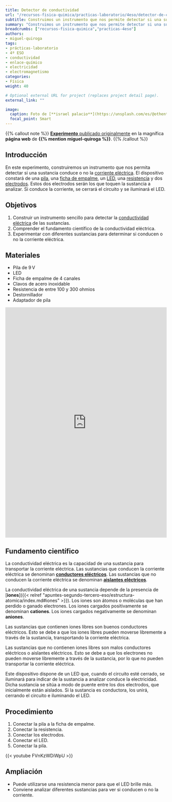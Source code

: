 ```yaml
---
title: Detector de conductividad
url: "/recursos-fisica-quimica/practicas-laboratorio/4eso/detector-de-conductividad"
subtitle: Construimos un instrumento que nos permite detectar si una sustancia conduce o no la corriente eléctrica
summary: "Construimos un instrumento que nos permite detectar si una sustancia conduce o no la corriente eléctrica."
breadcrumbs: ["recursos-fisica-quimica","practicas-4eso"]
authors:
- miguel-quiroga
tags:
- prácticas-laboratorio
- 4º ESO
- conductividad
- enlace-químico
- electricidad
- electromagnetismo
categories:
- Física
weight: 40

# Optional external URL for project (replaces project detail page).
external_link: ""

image:
  caption: Foto de [**israel palacio**](https://unsplash.com/es/@othentikisra?utm_content=creditCopyText&utm_medium=referral&utm_source=unsplash) en [Unsplash](https://unsplash.com/es/fotos/dos-luces-led-azules-cuadradas-ImcUkZ72oUs?utm_content=creditCopyText&utm_medium=referral&utm_source=unsplash)
  focal_point: Smart
---
```


{{% callout note %}}
[**Experimento** publicado originalmente](https://miguelquiroga.es/laboratorio/laboratorio/detector-de-conductividad) en la magnífica **página web** de **{{% mention miguel-quiroga %}}**.
{{% /callout %}}

## Introducción

En este experimento, construiremos un instrumento que nos permita detectar si una sustancia conduce o no la [corriente eléctrica](https://es.wikipedia.org/wiki/Corriente_eléctrica). El dispositivo constará de una [pila](https://es.wikipedia.org/wiki/Pila_eléctrica), una [ficha de empalme](https://es.wikipedia.org/wiki/Clema), un [LED](https://es.wikipedia.org/wiki/Led), una [resistencia](https://es.wikipedia.org/wiki/Resistor) y dos [electrodos](https://es.wikipedia.org/wiki/Electrodo). Estos dos electrodos serán los que toquen la sustancia a analizar. Si conduce la corriente, se cerrará el circuito y se iluminará el LED.

## Objetivos

1. Construir un instrumento sencillo para detectar la [conductividad eléctrica](https://es.wikipedia.org/wiki/Conductividad_eléctrica) de las sustancias.
2. Comprender el fundamento científico de la conductividad eléctrica.
3. Experimentar con diferentes sustancias para determinar si conducen o no la corriente eléctrica.

## Materiales

- Pila de 9&thinsp;V
- LED
- Ficha de empalme de 4 canales
- Clavos de acero inoxidable
- Resistencia de entre 100 y 300 ohmios
- Destornillador
- Adaptador de pila

<iframe src="https://app.Lumi.education/api/v1/run/SglXXg/embed" width="100%" height="720" frameborder="0" allowfullscreen="allowfullscreen" allow="geolocation *; microphone *; camera *; midi *; encrypted-media *"></iframe><script src="https://app.Lumi.education/api/v1/h5p/core/js/h5p-resizer.js" charset="UTF-8"></script>

## Fundamento científico

La conductividad eléctrica es la capacidad de una sustancia para transportar la corriente eléctrica. Las sustancias que conducen la corriente eléctrica se denominan [**conductores eléctricos**](https://es.wikipedia.org/wiki/Conductor_eléctrico). Las sustancias que no conducen la corriente eléctrica se denominan [**aislantes eléctricos**](https://es.wikipedia.org/wiki/Aislamiento_eléctrico).

La conductividad eléctrica de una sustancia depende de la presencia de [**iones**]({{< relref "apuntes-segundo-tercero-eso/estructura-atomica/index.md#iones" >}}). Los iones son átomos o moléculas que han perdido o ganado electrones. Los iones cargados positivamente se denominan **cationes**. Los iones cargados negativamente se denominan **aniones**.

Las sustancias que contienen iones libres son buenos conductores eléctricos. Esto se debe a que los iones libres pueden moverse libremente a través de la sustancia, transportando la corriente eléctrica.

Las sustancias que no contienen iones libres son malos conductores eléctricos o aislantes eléctricos. Esto se debe a que los electrones no pueden moverse libremente a través de la sustancia, por lo que no pueden transportar la corriente eléctrica.

Este dispositivo dispone de un LED que, cuando el circuito esté cerrado, se iluminará para indicar de la sustancia a analizar conduce la electricidad. Dicha sustancia se sitúa a modo de puente entre los dos electrodos, que inicialmente están aislados. Si la sustancia es conductora, los unirá, cerrando el circuito e iluminando el LED.

## Procedimiento

1. Conectar la pila a la ficha de empalme.
2. Conectar la resistencia.
3. Conectar los electrodos.
4. Conectar el LED.
5. Conectar la pila.

{{< youtube FVnKzWDiWpU >}}

## Ampliación

- Puede utilizarse una resistencia menor para que el LED brille más.
- Conviene analizar diferentes sustancias para ver si conducen o no la corriente.